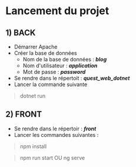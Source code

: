 # Lancement du projet

## 1) BACK

- Démarrer Apache
- Créer la base de données
    - Nom de la base de données : ***blog***
    - Nom d'utilisateur : ***application***
    - Mot de passe : ***password***
- Se rendre dans le répertoit : ***quest_web_dotnet***
- Lancer la commande suivante 
> dotnet run

## 2) FRONT

- Se rendre dans le répertoir : ***front***
- Lancer les commandes suivantes :
> npm install

> npm run start OU ng serve